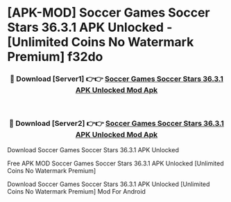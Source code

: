 # [APK-MOD] Soccer Games  Soccer Stars 36.3.1 APK Unlocked - [Unlimited Coins No Watermark Premium] f32do



<div align="center">
<h3>🔴 Download [Server1] 👉👉 <a href="https://momento.my/?title=Soccer_Games__Soccer_Stars_36.3.1_APK_Unlocked">Soccer Games  Soccer Stars 36.3.1 APK Unlocked Mod Apk</a></h3><br>

<h3>🔴 Download [Server2] 👉👉 <a href="https://momento.my/?title=Soccer_Games__Soccer_Stars_36.3.1_APK_Unlocked">Soccer Games  Soccer Stars 36.3.1 APK Unlocked Mod Apk</a></h3>
</div>



Download Soccer Games  Soccer Stars 36.3.1 APK Unlocked 

Free APK MOD Soccer Games  Soccer Stars 36.3.1 APK Unlocked [Unlimited Coins No Watermark Premium]

Download Soccer Games  Soccer Stars 36.3.1 APK Unlocked [Unlimited Coins No Watermark Premium] Mod For Android
